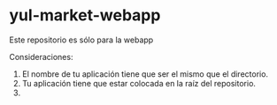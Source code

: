 # yul-market-webapp
Este repositorio es sólo para la webapp

Consideraciones:

1. El nombre de tu aplicación tiene que ser el mismo que el directorio.
2. Tu aplicación tiene que estar colocada en la raíz del repositorio.
3. 
